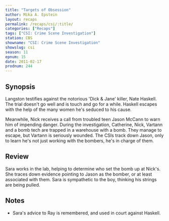 ```yaml
---
title: "Targets of Obsession"
author: Mika A. Epstein
layout: recaps
permalink: /recaps/csi/:title/
categories: ["Recaps"]
tags: ["CSI: Crime Scene Investigation"]
station: CBS
showname: "CSI: Crime Scene Investigation"
showslug: csi
season: 11
epnum: 15
date: 2011-02-17
prodnum: 244
---
```


## Synopsis

Langston testifies against the notorious 'Dick & Jane' killer, Nate Haskell.  The trial doesn't go well and is touch and go for a while. Haskell escapes with the help of the many women he's seduced to his cause.

Meanwhile, Nick receives a call from troubled teen Jason McCann  to warn him of impending danger. During the investigation, Catherine, Nick, Vartann and a bomb tech are trapped in a warehouse with a bomb. They manage to escape, but Vartann is seriously wounded. The CSIs track down Jason, only to learn he's not just working with the bombers, he's in charge of them.

## Review

Sara works in the lab, helping to determine who set the bomb up at Nick's. She traces down evidence pointing to Jason as the bomber, or at least associated with them. Sara is sympathetic to the boy, thinking his strings are being pulled.

## Notes

* Sara's advice to Ray is remembered, and used in court against Haskell.
